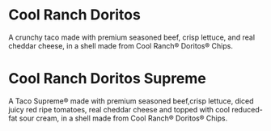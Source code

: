 # Cool Ranch Doritos

A crunchy taco made with premium seasoned beef, crisp lettuce, and real cheddar cheese, in a shell made from Cool Ranch® Doritos® Chips.


# Cool Ranch Doritos Supreme

A Taco Supreme® made with premium seasoned beef,crisp lettuce, diced juicy red ripe tomatoes, real cheddar cheese and topped with cool reduced-fat sour cream, in a shell made from Cool Ranch® Doritos® Chips.
